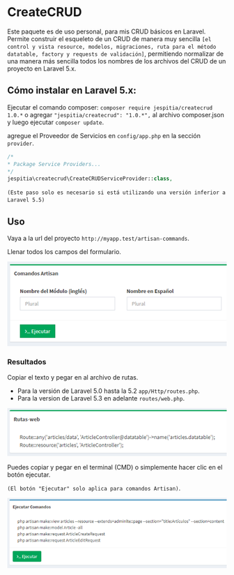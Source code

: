 # CreateCRUD
Este paquete es de uso personal, para mis CRUD básicos en Laravel. Permite construir el esqueleto de un CRUD de manera muy sencilla `[el control y vista resource, modelos, migraciones, ruta para el método datatable, factory y requests de validación]`, permitiendo normalizar de una manera más sencilla todos los nombres de los archivos del CRUD de un proyecto en Laravel 5.x.

## Cómo instalar en Laravel 5.x:
Ejecutar el comando composer: `composer require jespitia/createcrud 1.0.*` o agregar `"jespitia/createcrud": "1.0.*",` al archivo composer.json y luego ejecutar `composer update`.

agregue el Proveedor de Servicios en `config/app.php` en la sección `provider`.
```php
/*
* Package Service Providers...
*/
jespitia\createcrud\CreateCRUDServiceProvider::class,
```
`(Este paso solo es necesario si está utilizando una versión inferior a Laravel 5.5)`

## Uso
Vaya a la url del proyecto `http://myapp.test/artisan-commands`.

Llenar todos los campos del formulario.

![alt text](https://raw.githubusercontent.com/chuchoarte/createcrud/master/src/public/img/form-1.PNG)

### Resultados

Copiar el texto y pegar en al archivo de rutas. 
  * Para la versión de Laravel 5.0 hasta la 5.2 `app/Http/routes.php`.
  * Para la version de Laravel 5.3 en adelante `routes/web.php`.
  
![alt text](https://raw.githubusercontent.com/chuchoarte/createcrud/master/src/public/img/form-2.PNG)

Puedes copiar y pegar en el terminal (CMD) o simplemente hacer clic en el botón ejecutar. 

`(El botón "Ejecutar" solo aplica para comandos Artisan)`.

![alt text](https://raw.githubusercontent.com/chuchoarte/createcrud/master/src/public/img/form-3.PNG)

